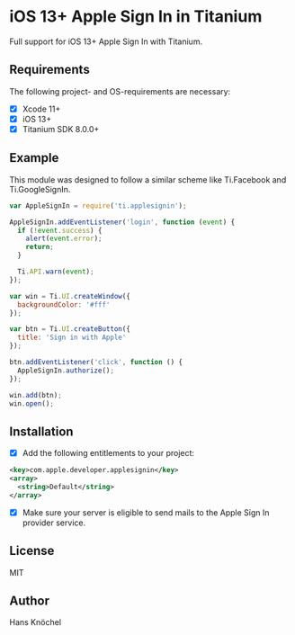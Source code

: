 # iOS 13+ Apple Sign In in Titanium

Full support for iOS 13+ Apple Sign In with Titanium.

## Requirements

The following project- and OS-requirements are necessary:

- [x] Xcode 11+
- [x] iOS 13+
- [x] Titanium SDK 8.0.0+

## Example

This module was designed to follow a similar scheme like Ti.Facebook and Ti.GoogleSignIn.

```js
var AppleSignIn = require('ti.applesignin');

AppleSignIn.addEventListener('login', function (event) {
  if (!event.success) {
    alert(event.error);
    return;
  }

  Ti.API.warn(event);
});

var win = Ti.UI.createWindow({
  backgroundColor: '#fff'
});

var btn = Ti.UI.createButton({
  title: 'Sign in with Apple'
});

btn.addEventListener('click', function () {
  AppleSignIn.authorize();
});

win.add(btn);
win.open();
```

## Installation

- [x] Add the following entitlements to your project:
```xml
<key>com.apple.developer.applesignin</key>
<array>
  <string>Default</string>
</array>
```
- [x] Make sure your server is eligible to send mails to the Apple Sign In provider service.


## License

MIT

## Author

Hans Knöchel
